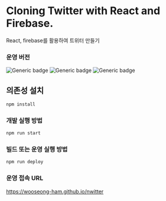 # Cloning Twitter with React and Firebase.

React, firebase를 활용하여 트위터 만들기

### 운영 버전
![Generic badge](https://img.shields.io/badge/react-17.0.1-brightgreen.svg)
![Generic badge](https://img.shields.io/badge/node-10.2203-green.svg)
![Generic badge](https://img.shields.io/badge/npm-6.14.6-ff69b4.svg)

## 의존성 설치

```sh
npm install
```

### 개발 실행 방법

```sh
npm run start
```

### 빌드 또는 운영 실행 방법

```sh
npm run deploy
```

### 운영 접속 URL
https://wooseong-ham.github.io/nwitter